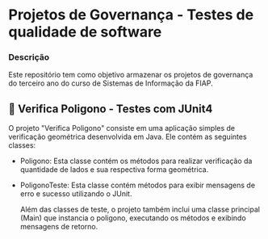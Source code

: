 # Projetos de Governança - Testes de qualidade de software
### Descrição
Este repositório tem como objetivo armazenar os projetos de governança do terceiro ano do curso de Sistemas de Informação da FIAP.

## 📐 Verifica Poligono - Testes com JUnit4
O projeto "Verifica Poligono" consiste em uma aplicação simples de verificação geométrica desenvolvida em Java. Ele contém as seguintes classes:
- Poligono: Esta classe contém os métodos para realizar verificação da quantidade de lados e sua respectiva forma geométrica.
- PoligonoTeste: Esta classe contém métodos para exibir mensagens de erro e sucesso utilizando o JUnit.

  Além das classes de teste, o projeto também inclui uma classe principal (Main) que instancia o poligono, executando os métodos e exibindo mensagens de retorno.
